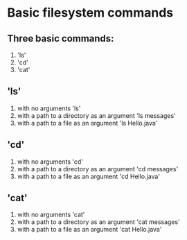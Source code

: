 Basic filesystem commands
==

Three basic commands:
--
1. 'ls'
2. 'cd'
3. 'cat'

'ls'
--
1. with no arguments
   'ls'
2. with a path to a directory as an argument
   'ls messages'
3. with a path to a file as an argument
    'ls Hello.java'

'cd'
--
1. with no arguments
   'cd'
2. with a path to a directory as an argument
   'cd messages'
3. with a path to a file as an argument
   'cd Hello.java'

'cat'
--
1. with no arguments
   'cat'
2. with a path to a directory as an argument
   'cat messages'
3. with a path to a file as an argument
   'cat Hello.java'
